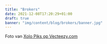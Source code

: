 ```yaml
---
title: "Brokers"
date: 2021-12-08T17:20:29+01:00
draft: true
banner: "img/content/blog/brokers/banner.jpg"
---
```



<span class = "image-attribution">
Foto van <a href="https://www.vecteezy.com/vector-art/1967252-professional-photographer-standing-against
"> Xolo Piks op Vecteezy.com
</span>

